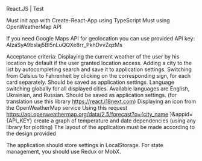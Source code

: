 React.JS | Test

Must init app with Create-React-App using TypeScript
Must using OpenWeatherMap API

If you need Google Maps API for geolocation you can use provided API key:
AIzaSyA9bslaj5Bl5nLuQQXe8rr_PkhDvvZqzMs

Acceptance criteria:
Displaying the current weather of the user by his location by default if the user granted location access.
Adding a city to the list by autocompleting search and save it to application settings.
Switching from Celsius to Fahrenheit by clicking on the corresponding sign, for each card separately. Should be saved as application settings.
Language switching globally for all displayed cities. Available languages are English, Ukrainian, and Russian. Should be saved as application settings. (for translation use this library https://react.i18next.com)
Displaying an icon from the OpenWeatherMap service
Using this request https://api.openweathermap.org/data/2.5/forecast?q={city_name }&appid={API_KEY} create a graph of temperature and date dependencies (using any library for plotting)
The layout of the application must be made according to the design provided

The application should store settings in LocalStorage.
For state management, you should use Redux or MobX.

